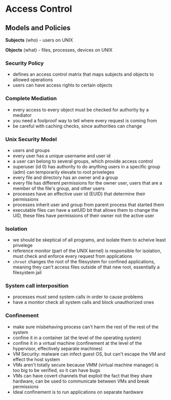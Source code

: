 # Access Control

## Models and Policies

**Subjects** (who) - users on UNIX

**Objects** (what) - files, processes, devices on UNIX

### Security Policy
- defines an access control matrix that maps subjects and objects to allowed operations
- users can have access rights to certain objects

### Complete Mediation
- every access to every object must be checked for authority by a mediator
- you need a foolproof way to tell where every request is coming from
- be careful with caching checks, since authorities can change

### Unix Security Model
- users and groups
- every user has a unique username and user id
- a user can belong to several groups, which provide access control
- superuser (id 0) has authority to do anything
users in a specific group (adm) can temporarily elevate to root priveleges
- every file and directory has an owner and a group
- every file has different permissions for the owner user, users that are a member of the file's group, and other users
- processes have an effective user id (EUID) that determine their permissions
- processes inherit user and group from parent process that started them
- executable files can have a setUID bit that allows them to change the UID, these files have permissions of their owner not the active user

### Isolation
- we should be skeptical of all programs, and isolate them to acheive least privelege
- reference monitor (part of the UNIX kernel) is responsible for isolation, must check and enforce every request from applications
- `chroot` changes the root of the filesystem for confined applications, meaning they can't access files outside of that new root, essentially a filesystem jail

### System call interposition
- processes must send system calls in order to cause problems
- have a monitor check all system calls and block unauthorized ones

### Confinement
- make sure misbehaving process can't harm the rest of the rest of the system
- confine it in a container (at the level of the operating system)
- confine it in a virtual machine (confinement at the level of the hypervisor, effectively separate machines)
- VM Security: malware can infect guest OS, but can't escape the VM and effect the host system
- VMs aren't totally secure because VMM (virtual machine manager) is too big to be verified, so it can have bugs
- VMs can have covert channels that exploit the fact that they share hardware, can be used to communicate between VMs and break permissions
- Ideal confinement is to run applications on separate hardware 
